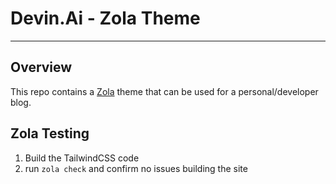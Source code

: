 # Devin.Ai - Zola Theme
-------------------------------------------

## Overview

This repo contains a [Zola](https://www.getzola.org/) theme that can be used for a personal/developer blog. 

## Zola Testing

1. Build the TailwindCSS code
2. run `zola check` and confirm no issues building the site


